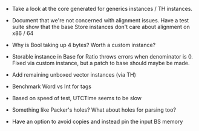 * Take a look at the core generated for generics instances / TH instances.

* Document that we're not concerned with alignment issues. Have a test suite
  show that the base Store instances don't care about alignment on x86 / 64

* Why is Bool taking up 4 bytes?  Worth a custom instance?

* Storable instance in Base for Ratio throws errors when denominator is 0.
  Fixed via custom instance, but a patch to base should maybe be made.

* Add remaining unboxed vector instances (via TH)

* Benchmark Word vs Int for tags

* Based on speed of test, UTCTime seems to be slow

* Something like Packer's holes?  What about holes for parsing too?

* Have an option to avoid copies and instead pin the input BS memory
